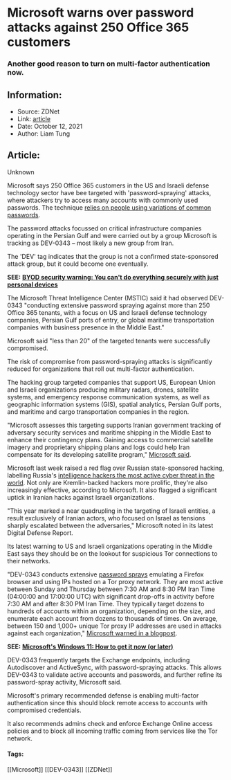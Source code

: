 # Microsoft warns over password attacks against 250 Office 365 customers
### Another good reason to turn on multi-factor authentication now.

## Information:
+ Source: ZDNet
+ Link: [article](https://www.zdnet.com/article/microsoft-warns-over-password-attacks-against-250-office-365-customers/)
+ Date: October 12, 2021
+ Author: Liam Tung


## Article:
Unknown

Microsoft says 250 Office 365 customers in the US and Israeli defense technology sector have bee targeted with 'password-spraying' attacks, where attackers try to access many accounts with commonly used passwords. The technique [relies on people using variations of common passwords](https://www.zdnet.com/article/microsoft-just-took-another-big-step-towards-getting-rid-of-passwords-forever/). 

The password attacks focussed on critical infrastructure companies operating in the Persian Gulf and were carried out by a group Microsoft is tracking as DEV-0343 – most likely a new group from Iran.  


The 'DEV' tag indicates that the group is not a confirmed state-sponsored attack group, but it could become one eventually. 

**SEE:** [**BYOD security warning: You can't do everything securely with just personal devices**](https://www.zdnet.com/article/byod-security-warning-you-cant-do-everything-securely-with-personal-devices-says-cybersecurity-body/)

The Microsoft Threat Intelligence Center (MSTIC) said it had observed DEV-0343 "conducting extensive password spraying against more than 250 Office 365 tenants, with a focus on US and Israeli defense technology companies, Persian Gulf ports of entry, or global maritime transportation companies with business presence in the Middle East."

Microsoft said "less than 20" of the targeted tenants were successfully compromised.

The risk of compromise from password-spraying attacks is significantly reduced for organizations that roll out multi-factor authentication.    






The hacking group targeted companies that support US, European Union and Israeli organizations producing military radars, drones, satellite systems, and emergency response communication systems, as well as geographic information systems (GIS), spatial analytics, Persian Gulf ports, and maritime and cargo transportation companies in the region.

"Microsoft assesses this targeting supports Iranian government tracking of adversary security services and maritime shipping in the Middle East to enhance their contingency plans. Gaining access to commercial satellite imagery and proprietary shipping plans and logs could help Iran compensate for its developing satellite program," [Microsoft said](https://www.microsoft.com/security/blog/2021/10/11/iran-linked-dev-0343-targeting-defense-gis-and-maritime-sectors/). 

Microsoft last week raised a red flag over Russian state-sponsored hacking, labelling Russia's [intelligence hackers the most active cyber threat in the world](https://www.zdnet.com/article/russia-poses-the-biggest-nation-state-cyber-threat-says-microsoft/). Not only are Kremlin-backed hackers more prolific, they're also increasingly effective, according to Microsoft. It also flagged a significant uptick in Iranian hacks against Israeli organizations. 

"This year marked a near quadrupling in the targeting of Israeli entities, a result exclusively of Iranian actors, who focused on Israel as tensions sharply escalated between the adversaries," Microsoft noted in its latest Digital Defense Report.

Its latest warning to US and Israeli organizations operating in the Middle East says they should be on the lookout for suspicious Tor connections to their networks. 


"DEV-0343 conducts extensive [password sprays](https://www.microsoft.com/security/blog/2020/04/23/protecting-organization-password-spray-attacks/) emulating a Firefox browser and using IPs hosted on a Tor proxy network. They are most active between Sunday and Thursday between 7:30 AM and 8:30 PM Iran Time (04:00:00 and 17:00:00 UTC) with significant drop-offs in activity before 7:30 AM and after 8:30 PM Iran Time. They typically target dozens to hundreds of accounts within an organization, depending on the size, and enumerate each account from dozens to thousands of times. On average, between 150 and 1,000+ unique Tor proxy IP addresses are used in attacks against each organization," [Microsoft warned in a blogpost](https://www.microsoft.com/security/blog/2021/10/11/iran-linked-dev-0343-targeting-defense-gis-and-maritime-sectors/). 

**SEE:** [**Microsoft's Windows 11: How to get it now (or later)**](https://www.zdnet.com/article/microsofts-windows-11-how-to-get-it-now-or-later/)

DEV-0343 frequently targets the Exchange endpoints, including Autodiscover and ActiveSync, with password-spraying attacks. This allows DEV-0343 to validate active accounts and passwords, and further refine its password-spray activity, Microsoft said.

Microsoft's primary recommended defense is enabling multi-factor authentication since this should block remote access to accounts with compromised credentials. 

It also recommends admins check and enforce Exchange Online access policies and to block all incoming traffic coming from services like the Tor network. 





#### Tags:
[[Microsoft]] [[DEV-0343]] [[ZDNet]]
